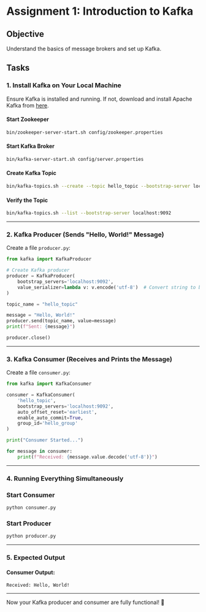# Assignment 1: Introduction to Kafka

## Objective
Understand the basics of message brokers and set up Kafka.

## Tasks

### **1. Install Kafka on Your Local Machine**
Ensure Kafka is installed and running. If not, download and install Apache Kafka from [here](https://kafka.apache.org/downloads).

#### **Start Zookeeper**
```bash
bin/zookeeper-server-start.sh config/zookeeper.properties
```

#### **Start Kafka Broker**
```bash
bin/kafka-server-start.sh config/server.properties
```

#### **Create Kafka Topic**
```bash
bin/kafka-topics.sh --create --topic hello_topic --bootstrap-server localhost:9092 --partitions 1 --replication-factor 1
```

#### **Verify the Topic**
```bash
bin/kafka-topics.sh --list --bootstrap-server localhost:9092
```

---

### **2. Kafka Producer (Sends "Hello, World!" Message)**
Create a file `producer.py`:

```python
from kafka import KafkaProducer

# Create Kafka producer
producer = KafkaProducer(
    bootstrap_servers='localhost:9092',
    value_serializer=lambda v: v.encode('utf-8')  # Convert string to bytes
)

topic_name = "hello_topic"

message = "Hello, World!"
producer.send(topic_name, value=message)
print(f"Sent: {message}")

producer.close()
```

---

### **3. Kafka Consumer (Receives and Prints the Message)**
Create a file `consumer.py`:

```python
from kafka import KafkaConsumer

consumer = KafkaConsumer(
    'hello_topic',
    bootstrap_servers='localhost:9092',
    auto_offset_reset='earliest',
    enable_auto_commit=True,
    group_id='hello_group'
)

print("Consumer Started...")

for message in consumer:
    print(f"Received: {message.value.decode('utf-8')}")
```

---

### **4. Running Everything Simultaneously**

### **Start Consumer**
```bash
python consumer.py
```

### **Start Producer**
```bash
python producer.py
```

---

### **5. Expected Output**

#### **Consumer Output:**
```
Received: Hello, World!
```

---

Now your Kafka producer and consumer are fully functional! 🚀

